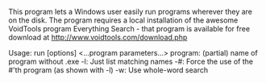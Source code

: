 This program lets a Windows user easily run programs wherever they are on the disk. The program requires a local installation of the awesome VoidTools program Everything Search - that program is available for free download at http://www.voidtools.com/download.php

Usage: 
run [options] <program> <...program parameters...>
program:	(partial) name of program without .exe
-l:			Just list matching names
-#:			Force the use of the #'th program (as shown with -l)
-w:			Use whole-word search
